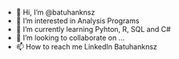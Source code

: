 - 👋 Hi, I’m @batuhanknsz
- 👀 I’m interested in Analysis Programs
- 🌱 I’m currently learning Pyhton, R, SQL and C#
- 💞️ I’m looking to collaborate on ...
- 📫 How to reach me LinkedIn Batuhanknsz

<!---
batuhanknsz/batuhanknsz is a ✨ special ✨ repository because its `README.md` (this file) appears on your GitHub profile.
You can click the Preview link to take a look at your changes.
--->
